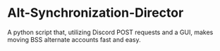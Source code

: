 # Alt-Synchronization-Director
A python script that, utilizing Discord POST requests and a GUI, makes moving BSS alternate accounts fast and easy.
